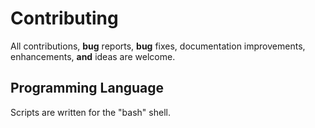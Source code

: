 # Contributing

All contributions, **bug** reports, **bug** fixes, documentation improvements, enhancements, **and** ideas are welcome.

## Programming Language

Scripts are written for the "bash" shell.
